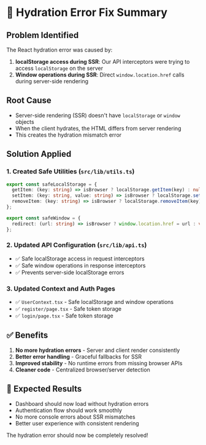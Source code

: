# 🔧 Hydration Error Fix Summary

## Problem Identified
The React hydration error was caused by:
1. **localStorage access during SSR**: Our API interceptors were trying to access `localStorage` on the server
2. **Window operations during SSR**: Direct `window.location.href` calls during server-side rendering

## Root Cause
- Server-side rendering (SSR) doesn't have `localStorage` or `window` objects
- When the client hydrates, the HTML differs from server rendering
- This creates the hydration mismatch error

## Solution Applied

### 1. Created Safe Utilities (`src/lib/utils.ts`)
```typescript
export const safeLocalStorage = {
  getItem: (key: string) => isBrowser ? localStorage.getItem(key) : null,
  setItem: (key: string, value: string) => isBrowser ? localStorage.setItem(key, value) : void 0,
  removeItem: (key: string) => isBrowser ? localStorage.removeItem(key) : void 0
};

export const safeWindow = {
  redirect: (url: string) => isBrowser ? window.location.href = url : void 0
};
```

### 2. Updated API Configuration (`src/lib/api.ts`)
- ✅ Safe localStorage access in request interceptors
- ✅ Safe window operations in response interceptors
- ✅ Prevents server-side localStorage errors

### 3. Updated Context and Auth Pages
- ✅ `UserContext.tsx` - Safe localStorage and window operations
- ✅ `register/page.tsx` - Safe token storage
- ✅ `login/page.tsx` - Safe token storage

## ✅ Benefits
1. **No more hydration errors** - Server and client render consistently
2. **Better error handling** - Graceful fallbacks for SSR
3. **Improved stability** - No runtime errors from missing browser APIs
4. **Cleaner code** - Centralized browser/server detection

## 🚀 Expected Results
- Dashboard should now load without hydration errors
- Authentication flow should work smoothly
- No more console errors about SSR mismatches
- Better user experience with consistent rendering

The hydration error should now be completely resolved!
